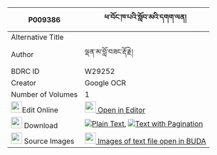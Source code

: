 |P009386|ཕ་བོང་ཁ་པའི་སློབ་མའི་དགག་ལན། 
| --- | --- 
|Alternative Title |
|Author| ལྡན་མ་བློ་བཟང་རྡོ་རྗེ།
|BDRC ID | W29252
|Creator | Google OCR
|Number of Volumes| 1
|<img width="25" src="https://img.icons8.com/color/25/000000/edit-property.png">Edit Online| [<img width="25" src="https://avatars.githubusercontent.com/u/45091458?s=200&v=4"> Open in Editor](http://editor.openpecha.org/P009386)
|<img width="25" src="https://img.icons8.com/fluent/48/000000/download-2.png"/>  Download | [![](https://img.icons8.com/color/20/000000/txt.png)Plain Text](https://github.com/Openpecha/P009386/releases/download/v1/pabong_khapa_i_lobma_i_gaklen_plain_P009386.zip), [![](https://img.icons8.com/color/20/000000/txt.png)Text with Pagination](https://github.com/Openpecha/P009386/releases/download/v1/pabong_khapa_i_lobma_i_gaklen_pages_P009386.zip)
|<img width="25" src="https://img.icons8.com/plasticine/100/000000/pictures-folder.png"/>  Source Images | [<img width="25" src="https://library.bdrc.io/icons/BUDA-small.svg"> Images of text file open in BUDA](https://library.bdrc.io/show/bdr:W29252)